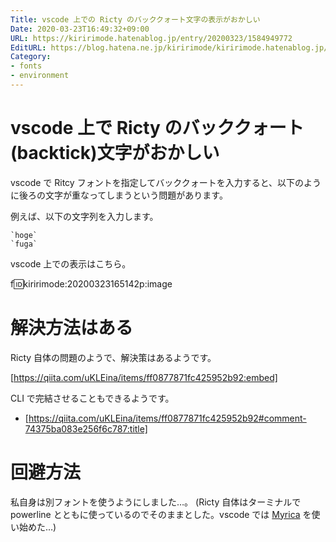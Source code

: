 ```yaml
---
Title: vscode 上での Ricty のバッククォート文字の表示がおかしい
Date: 2020-03-23T16:49:32+09:00
URL: https://kiririmode.hatenablog.jp/entry/20200323/1584949772
EditURL: https://blog.hatena.ne.jp/kiririmode/kiririmode.hatenablog.jp/atom/entry/26006613539421308
Category:
- fonts
- environment
---
```


# vscode 上で Ricty のバッククォート(backtick)文字がおかしい

vscode で Ritcy フォントを指定してバッククォートを入力すると、以下のように後ろの文字が重なってしまうという問題があります。

例えば、以下の文字列を入力します。

```
`hoge`
`fuga`
```

vscode 上での表示はこちら。

f:id:kiririmode:20200323165142p:image

# 解決方法はある

Ricty 自体の問題のようで、解決策はあるようです。

[https://qiita.com/uKLEina/items/ff0877871fc425952b92:embed]

CLI で完結させることもできるようです。

- [https://qiita.com/uKLEina/items/ff0877871fc425952b92#comment-74375ba083e256f6c787:title]

# 回避方法

私自身は別フォントを使うようにしました…。
(Ricty 自体はターミナルで powerline とともに使っているのでそのままとした。vscode では [Myrica](https://myrica.estable.jp/) を使い始めた…)
